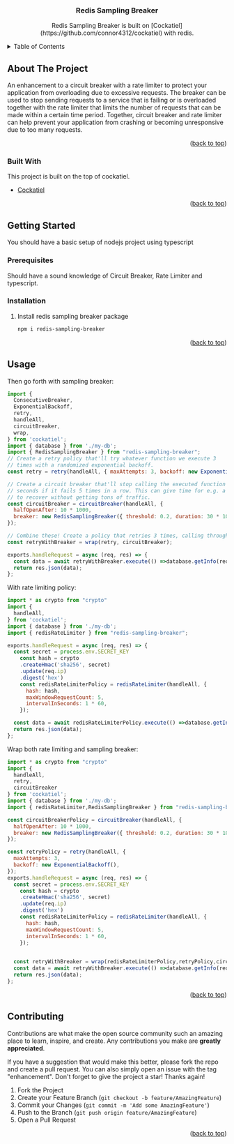 <div align="center">
<h3 align="center">Redis Sampling Breaker</h3>

  <p align="center">
    Redis Sampling Breaker is built on [Cockatiel](https://github.com/connor4312/cockatiel) with redis.
  </p>
</div>

<details>
  <summary>Table of Contents</summary>
  <ol>
    <li>
      <a href="#about-the-project">About The Project</a>
      <ul>
        <li><a href="#built-with">Built With</a></li>
      </ul>
    </li>
    <li>
      <a href="#getting-started">Getting Started</a>
      <ul>
        <li><a href="#prerequisites">Prerequisites</a></li>
        <li><a href="#installation">Installation</a></li>
      </ul>
    </li>
    <li><a href="#usage">Usage</a></li>
    <li><a href="#contributing">Contributing</a></li>
  </ol>
</details>

## About The Project

An enhancement to a circuit breaker with a rate limiter to protect your application from overloading due to excessive requests. The breaker can be used to stop sending requests to a service that is failing or is overloaded together with the rate limiter that limits the number of requests that can be made within a certain time period. Together, circuit breaker and rate limiter can help prevent your application from crashing or becoming unresponsive due to too many requests.

<p align="right">(<a href="#top">back to top</a>)</p>

### Built With

This project is built on the top of cockatiel.

* [Cockatiel](https://github.com/connor4312/cockatiel)

<p align="right">(<a href="#top">back to top</a>)</p>

<!-- GETTING STARTED -->

## Getting Started

You should have a basic setup of nodejs project using typescript

### Prerequisites

Should have a sound knowledge of Circuit Breaker, Rate Limiter and typescript.

### Installation

1. Install redis sampling breaker package
   ```sh
   npm i redis-sampling-breaker
   ```
<p align="right">(<a href="#top">back to top</a>)</p>

## Usage

Then go forth with sampling breaker:

```js
import {
  ConsecutiveBreaker,
  ExponentialBackoff,
  retry,
  handleAll,
  circuitBreaker,
  wrap,
} from 'cockatiel';
import { database } from './my-db';
import { RedisSamplingBreaker } from "redis-sampling-breaker";
// Create a retry policy that'll try whatever function we execute 3
// times with a randomized exponential backoff.
const retry = retry(handleAll, { maxAttempts: 3, backoff: new ExponentialBackoff() });

// Create a circuit breaker that'll stop calling the executed function for 10
// seconds if it fails 5 times in a row. This can give time for e.g. a database
// to recover without getting tons of traffic.
const circuitBreaker = circuitBreaker(handleAll, {
  halfOpenAfter: 10 * 1000,
  breaker: new RedisSamplingBreaker({ threshold: 0.2, duration: 30 * 1000 }),
});

// Combine these! Create a policy that retries 3 times, calling through the circuit breaker
const retryWithBreaker = wrap(retry, circuitBreaker);

exports.handleRequest = async (req, res) => {
  const data = await retryWithBreaker.execute(() =>database.getInfo(req.params.id));
  return res.json(data);
};
```


With rate limiting policy:

```js
import * as crypto from "crypto"
import {
  handleAll,
} from 'cockatiel';
import { database } from './my-db';
import { redisRateLimiter } from "redis-sampling-breaker";

exports.handleRequest = async (req, res) => {
  const secret = process.env.SECRET_KEY
    const hash = crypto
    .createHmac('sha256', secret)
    .update(req.ip)
    .digest('hex')
    const redisRateLimiterPolicy = redisRateLimiter(handleAll, {
      hash: hash,
      maxWindowRequestCount: 5,
      intervalInSeconds: 1 * 60,
    });

  const data = await redisRateLimiterPolicy.execute(() =>database.getInfo(req.params.id));
  return res.json(data);
};
```

Wrap both rate limiting and sampling breaker:

```js
import * as crypto from "crypto"
import {
  handleAll,
  retry,
  circuitBreaker
} from 'cockatiel';
import { database } from './my-db';
import { redisRateLimiter,RedisSamplingBreaker } from "redis-sampling-breaker";

const circuitBreakerPolicy = circuitBreaker(handleAll, {
  halfOpenAfter: 10 * 1000,
  breaker: new RedisSamplingBreaker({ threshold: 0.2, duration: 30 * 1000 }),
});

const retryPolicy = retry(handleAll, {
  maxAttempts: 3,
  backoff: new ExponentialBackoff(),
});
exports.handleRequest = async (req, res) => {
  const secret = process.env.SECRET_KEY
    const hash = crypto
    .createHmac('sha256', secret)
    .update(req.ip)
    .digest('hex')
    const redisRateLimiterPolicy = redisRateLimiter(handleAll, {
      hash: hash,
      maxWindowRequestCount: 5,
      intervalInSeconds: 1 * 60,
    });

  
  const retryWithBreaker = wrap(redisRateLimiterPolicy,retryPolicy,circuitBreakerPolicy);
  const data = await retryWithBreaker.execute(() =>database.getInfo(req.params.id));
  return res.json(data);
};
```


<p align="right">(<a href="#top">back to top</a>)</p>

## Contributing

Contributions are what make the open source community such an amazing place to learn, inspire, and create. Any
contributions you make are **greatly appreciated**.

If you have a suggestion that would make this better, please fork the repo and create a pull request. You can also
simply open an issue with the tag "enhancement". Don't forget to give the project a star! Thanks again!

1. Fork the Project
2. Create your Feature Branch (`git checkout -b feature/AmazingFeature`)
3. Commit your Changes (`git commit -m 'Add some AmazingFeature'`)
4. Push to the Branch (`git push origin feature/AmazingFeature`)
5. Open a Pull Request

<p align="right">(<a href="#top">back to top</a>)</p>